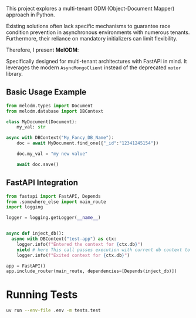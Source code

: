 This project explores a multi-tenant ODM (Object-Document Mapper) approach in Python.

Existing solutions often lack specific mechanisms to guarantee race condition prevention in asynchronous environments with numerous tenants. Furthermore, their reliance on mandatory initializers can limit flexibility.

Therefore, I present **MelODM**:

Specifically designed for multi-tenant architectures with FastAPI in mind. It leverages the modern `AsyncMongoClient` instead of the deprecated `motor` library.

## Basic Usage Example

```python
from melodm.types import Document
from melodm.database import DBContext

class MyDocument(Document):
    my_val: str

async with DBContext("My_Fancy_DB_Name"):
    doc = await MyDocument.find_one({"_id":"12341245154"})

    doc.my_val = "my new value"

    await doc.save()
```

## FastAPI Integration

```python
from fastapi import FastAPI, Depends
from .somewhere_else import main_route
import logging

logger = logging.getLogger(__name__)


async def inject_db():
  async with DBContext("test-app") as ctx:
    logger.info(f"Entered the context for {ctx.db}")
    yield # here This call passes execution with current db context to the route
    logger.info(f"Exited context for {ctx.db}")

app = FastAPI()
app.include_router(main_route, dependencies=[Depends(inject_db)])
```


# Running Tests

```bash
uv run --env-file .env -m tests.test
```
